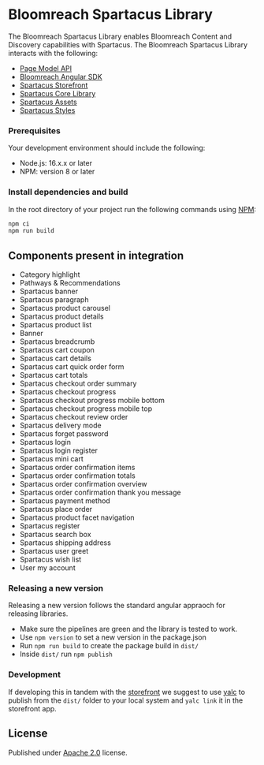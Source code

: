 # Bloomreach Spartacus Library

The Bloomreach Spartacus Library enables Bloomreach Content and Discovery capabilities with Spartacus. The Bloomreach
Spartacus Library interacts with the following:

- [Page Model API](https://documentation.bloomreach.com/content/reference/pages-endpoint)
- [Bloomreach Angular SDK](https://www.npmjs.com/package/@bloomreach/ng-sdk)
- [Spartacus Storefront](https://www.npmjs.com/package/@spartacus/storefront)
- [Spartacus Core Library](https://www.npmjs.com/package/@spartacus/core)
- [Spartacus Assets](https://www.npmjs.com/package/@spartacus/assets)
- [Spartacus Styles](https://www.npmjs.com/package/@spartacus/styles)

### Prerequisites

Your development environment should include the following:

- Node.js: 16.x.x or later
- NPM: version 8 or later

### Install dependencies and build

In the root directory of your project run the following commands using [NPM](https://docs.npmjs.com/cli/npm):

```bash
npm ci
npm run build
```

## Components present in integration

- Category highlight
- Pathways & Recommendations
- Spartacus banner
- Spartacus paragraph
- Spartacus product carousel
- Spartacus product details
- Spartacus product list
- Banner
- Spartacus breadcrumb
- Spartacus cart coupon
- Spartacus cart details
- Spartacus cart quick order form
- Spartacus cart totals
- Spartacus checkout order summary
- Spartacus checkout progress
- Spartacus checkout progress mobile bottom
- Spartacus checkout progress mobile top
- Spartacus checkout review order
- Spartacus delivery mode
- Spartacus forget password
- Spartacus login
- Spartacus login register
- Spartacus mini cart
- Spartacus order confirmation items
- Spartacus order confirmation totals
- Spartacus order confirmation overview
- Spartacus order confirmation thank you message
- Spartacus payment method
- Spartacus place order
- Spartacus product facet navigation
- Spartacus register
- Spartacus search box
- Spartacus shipping address
- Spartacus user greet
- Spartacus wish list
- User my account

### Releasing a new version

Releasing a new version follows the standard angular appraoch for releasing libraries.

- Make sure the pipelines are green and the library is tested to work.
- Use `npm version` to set a new version in the package.json
- Run `npm run build` to create the package build in `dist/`
- Inside `dist/` run `npm publish`

### Development

If developing this in tandem with the [storefront](../brx-spartacus-storefront) we suggest to use
[yalc](https://github.com/wclr/yalc) to publish from the `dist/` folder to your local system and `yalc link` it in the
storefront app.

## License

Published under [Apache 2.0](http://www.apache.org/licenses/LICENSE-2.0) license.
